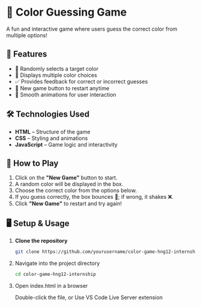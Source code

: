 # 🎨 Color Guessing Game

A fun and interactive game where users guess the correct color from multiple options!  

## 📌 Features
- 🎲 Randomly selects a target color
- 🔘 Displays multiple color choices
- ✅ Provides feedback for correct or incorrect guesses
- 🔄 New game button to restart anytime
- 🎨 Smooth animations for user interaction

## 🛠️ Technologies Used
- **HTML** – Structure of the game  
- **CSS** – Styling and animations  
- **JavaScript** – Game logic and interactivity  

## 🚀 How to Play
1. Click on the **"New Game"** button to start.  
2. A random color will be displayed in the box.  
3. Choose the correct color from the options below.  
4. If you guess correctly, the box bounces 🎉; if wrong, it shakes ❌.  
5. Click **"New Game"** to restart and try again!  

## 🖥️ Setup & Usage
1. **Clone the repository**  
   ```bash
   git clone https://github.com/yourusername/color-game-hng12-internship

2. Navigate into the project directory
   ```bash
   cd color-game-hng12-internship
   
3. Open index.html in a browser

    Double-click the file, or
    Use VS Code Live Server extension